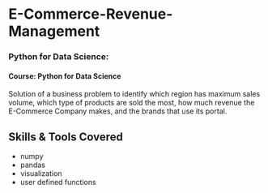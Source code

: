 # E-Commerce-Revenue-Management
### Python for Data Science:
#### Course: Python for Data Science
Solution of a business problem to identify which region has maximum sales volume, which type of products are sold the most, how much revenue the E-Commerce Company makes, and the brands that use its portal.

## Skills & Tools Covered
- numpy
- pandas
- visualization
- user defined functions
